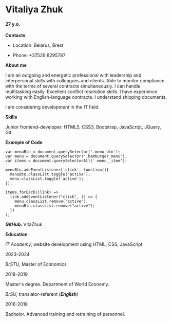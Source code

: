 # Vitaliya Zhuk

#### 27 y.o.

**Contacts**

- Location: Belarus, Brest

- Phone: +37529 8295787

**About me**

I am an outgoing and energetic professional with leadership and interpersonal skills with colleagues and clients. Able to monitor compliance with the terms of several contracts simultaneously. I can handle multitasking easily. Excellent conflict resolution skills. I have experience working with English-language contracts. I understand shipping documents.  

I am considering development in the IT field.

**Skills**

Junior frontend-developer: HTML5, CSS3, Bootstrap, JavaScript, JQuery, Git

**Example of Code**

```
var menuBtn = document.querySelector('.menu_btn');
var menu = document.querySelector('.hamburger_menu');
var items = document.querySelectorAll('.menu__item');

menuBtn.addEventListener('click', function(){
  menuBtn.classList.toggle('active');
  menu.classList.toggle('active');
});

items.forEach((link) =>
  link.addEventListener("click", () => {
    menu.classList.remove("active");
    menuBtn.classList.remove("active");
  })
);
```

***GitHub:*** VitaZhuk

**Education**

*IT Academy*, website development using HTML, CSS, JavaScript 

2023-2024


*BrSTU*, Master of Economics 

2018-2019 

Master's degree. Department of World Economy.


*BrSU*, translator-referent (***English***)

2016-2018

Bachelor. Advanced training and retraining of personnel.
